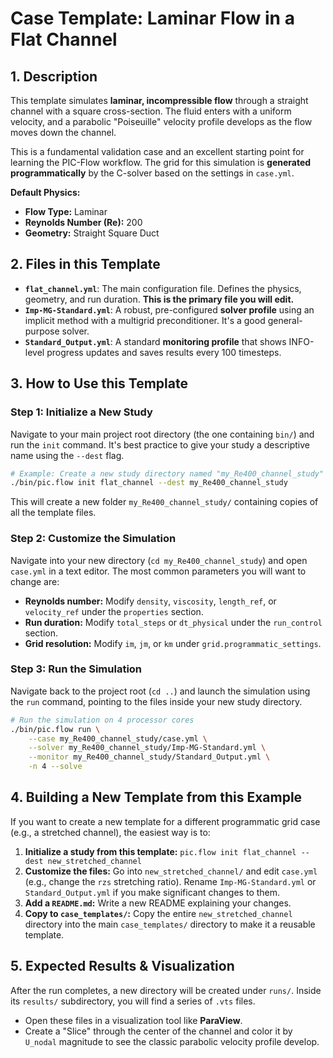 # Case Template: Laminar Flow in a Flat Channel

## 1. Description

This template simulates **laminar, incompressible flow** through a straight channel with a square cross-section. The fluid enters with a uniform velocity, and a parabolic "Poiseuille" velocity profile develops as the flow moves down the channel.

This is a fundamental validation case and an excellent starting point for learning the PIC-Flow workflow. The grid for this simulation is **generated programmatically** by the C-solver based on the settings in `case.yml`.

**Default Physics:**
- **Flow Type:** Laminar
- **Reynolds Number (Re):** 200
- **Geometry:** Straight Square Duct

## 2. Files in this Template

- **`flat_channel.yml`**: The main configuration file. Defines the physics, geometry, and run duration. **This is the primary file you will edit.**
- **`Imp-MG-Standard.yml`**: A robust, pre-configured **solver profile** using an implicit method with a multigrid preconditioner. It's a good general-purpose solver.
- **`Standard_Output.yml`**: A standard **monitoring profile** that shows INFO-level progress updates and saves results every 100 timesteps.

## 3. How to Use this Template

### Step 1: Initialize a New Study

Navigate to your main project root directory (the one containing `bin/`) and run the `init` command. It's best practice to give your study a descriptive name using the `--dest` flag.

```bash
# Example: Create a new study directory named "my_Re400_channel_study"
./bin/pic.flow init flat_channel --dest my_Re400_channel_study
```
This will create a new folder `my_Re400_channel_study/` containing copies of all the template files.

### Step 2: Customize the Simulation

Navigate into your new directory (`cd my_Re400_channel_study`) and open `case.yml` in a text editor. The most common parameters you will want to change are:
- **Reynolds number:** Modify `density`, `viscosity`, `length_ref`, or `velocity_ref` under the `properties` section.
- **Run duration:** Modify `total_steps` or `dt_physical` under the `run_control` section.
- **Grid resolution:** Modify `im`, `jm`, or `km` under `grid.programmatic_settings`.

### Step 3: Run the Simulation

Navigate back to the project root (`cd ..`) and launch the simulation using the `run` command, pointing to the files inside your new study directory.

```bash
# Run the simulation on 4 processor cores
./bin/pic.flow run \
    --case my_Re400_channel_study/case.yml \
    --solver my_Re400_channel_study/Imp-MG-Standard.yml \
    --monitor my_Re400_channel_study/Standard_Output.yml \
    -n 4 --solve
```

## 4. Building a New Template from this Example

If you want to create a new template for a different programmatic grid case (e.g., a stretched channel), the easiest way is to:
1.  **Initialize a study from this template:** `pic.flow init flat_channel --dest new_stretched_channel`
2.  **Customize the files:** Go into `new_stretched_channel/` and edit `case.yml` (e.g., change the `rzs` stretching ratio). Rename `Imp-MG-Standard.yml` or `Standard_Output.yml` if you make significant changes to them.
3.  **Add a `README.md`:** Write a new README explaining your changes.
4.  **Copy to `case_templates/`:** Copy the entire `new_stretched_channel` directory into the main `case_templates/` directory to make it a reusable template.

## 5. Expected Results & Visualization

After the run completes, a new directory will be created under `runs/`. Inside its `results/` subdirectory, you will find a series of `.vts` files.
- Open these files in a visualization tool like **ParaView**.
- Create a "Slice" through the center of the channel and color it by `U_nodal` magnitude to see the classic parabolic velocity profile develop.